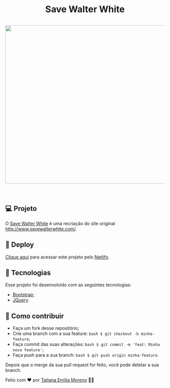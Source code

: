 <h1 align="center">
   Save Walter White
   <br/><br/>
  <kbd>
  <img src="https://ik.imagekit.io/tatmorenno/Walter_White_29aseVhlz.png" height="500" width="900">
  </kbd>
</h1>

<br/>

## 💻 Projeto
O [Save Walter White](https://savewalterwhite.netlify.app/) é uma recriação do site original http://www.savewalterwhite.com/.
## 🔖 Deploy
[Clique aqui](https://savewalterwhite.netlify.app/) para acessar este projeto pelo [Netlify](https://www.netlify.com/).

## 🚀 Tecnologias
Esse projeto foi desenvolvido com as seguintes tecnologias:

- [Bootstrap](https://getbootstrap.com/);
- [JQuery](https://jquery.com/).

## 🤔 Como contribuir

- Faça um fork desse repositório;
- Crie uma branch com a sua feature:
```bash $ git checkout -b minha-feature```;
- Faça commit das suas alterações:
```bash $ git commit -m 'feat: Minha nova feature'```;
- Faça push para a sua branch:
```bash $ git push origin minha-feature```.

Depois que o merge da sua pull request for feito, você pode deletar a sua branch.

Feito com ♥ por [Tatiana Emília Moreno](https://www.linkedin.com/in/tatmorenno/) 👩‍💻
